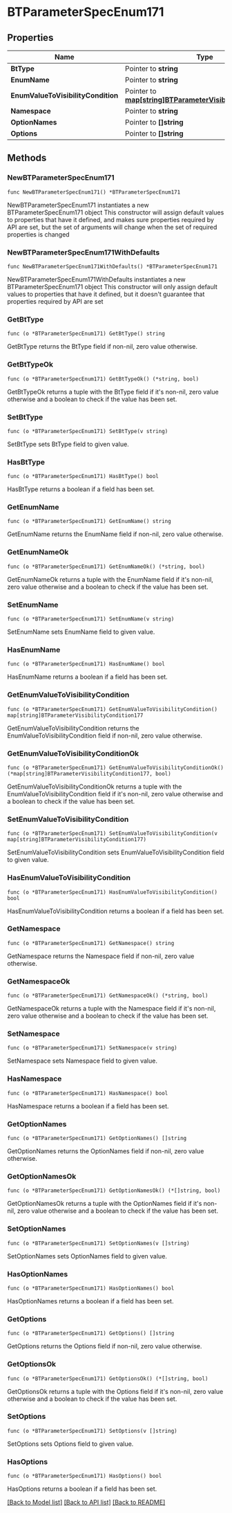 # BTParameterSpecEnum171

## Properties

Name | Type | Description | Notes
------------ | ------------- | ------------- | -------------
**BtType** | Pointer to **string** |  | [optional] 
**EnumName** | Pointer to **string** |  | [optional] 
**EnumValueToVisibilityCondition** | Pointer to [**map[string]BTParameterVisibilityCondition177**](BTParameterVisibilityCondition177.md) |  | [optional] 
**Namespace** | Pointer to **string** |  | [optional] 
**OptionNames** | Pointer to **[]string** |  | [optional] 
**Options** | Pointer to **[]string** |  | [optional] 

## Methods

### NewBTParameterSpecEnum171

`func NewBTParameterSpecEnum171() *BTParameterSpecEnum171`

NewBTParameterSpecEnum171 instantiates a new BTParameterSpecEnum171 object
This constructor will assign default values to properties that have it defined,
and makes sure properties required by API are set, but the set of arguments
will change when the set of required properties is changed

### NewBTParameterSpecEnum171WithDefaults

`func NewBTParameterSpecEnum171WithDefaults() *BTParameterSpecEnum171`

NewBTParameterSpecEnum171WithDefaults instantiates a new BTParameterSpecEnum171 object
This constructor will only assign default values to properties that have it defined,
but it doesn't guarantee that properties required by API are set

### GetBtType

`func (o *BTParameterSpecEnum171) GetBtType() string`

GetBtType returns the BtType field if non-nil, zero value otherwise.

### GetBtTypeOk

`func (o *BTParameterSpecEnum171) GetBtTypeOk() (*string, bool)`

GetBtTypeOk returns a tuple with the BtType field if it's non-nil, zero value otherwise
and a boolean to check if the value has been set.

### SetBtType

`func (o *BTParameterSpecEnum171) SetBtType(v string)`

SetBtType sets BtType field to given value.

### HasBtType

`func (o *BTParameterSpecEnum171) HasBtType() bool`

HasBtType returns a boolean if a field has been set.

### GetEnumName

`func (o *BTParameterSpecEnum171) GetEnumName() string`

GetEnumName returns the EnumName field if non-nil, zero value otherwise.

### GetEnumNameOk

`func (o *BTParameterSpecEnum171) GetEnumNameOk() (*string, bool)`

GetEnumNameOk returns a tuple with the EnumName field if it's non-nil, zero value otherwise
and a boolean to check if the value has been set.

### SetEnumName

`func (o *BTParameterSpecEnum171) SetEnumName(v string)`

SetEnumName sets EnumName field to given value.

### HasEnumName

`func (o *BTParameterSpecEnum171) HasEnumName() bool`

HasEnumName returns a boolean if a field has been set.

### GetEnumValueToVisibilityCondition

`func (o *BTParameterSpecEnum171) GetEnumValueToVisibilityCondition() map[string]BTParameterVisibilityCondition177`

GetEnumValueToVisibilityCondition returns the EnumValueToVisibilityCondition field if non-nil, zero value otherwise.

### GetEnumValueToVisibilityConditionOk

`func (o *BTParameterSpecEnum171) GetEnumValueToVisibilityConditionOk() (*map[string]BTParameterVisibilityCondition177, bool)`

GetEnumValueToVisibilityConditionOk returns a tuple with the EnumValueToVisibilityCondition field if it's non-nil, zero value otherwise
and a boolean to check if the value has been set.

### SetEnumValueToVisibilityCondition

`func (o *BTParameterSpecEnum171) SetEnumValueToVisibilityCondition(v map[string]BTParameterVisibilityCondition177)`

SetEnumValueToVisibilityCondition sets EnumValueToVisibilityCondition field to given value.

### HasEnumValueToVisibilityCondition

`func (o *BTParameterSpecEnum171) HasEnumValueToVisibilityCondition() bool`

HasEnumValueToVisibilityCondition returns a boolean if a field has been set.

### GetNamespace

`func (o *BTParameterSpecEnum171) GetNamespace() string`

GetNamespace returns the Namespace field if non-nil, zero value otherwise.

### GetNamespaceOk

`func (o *BTParameterSpecEnum171) GetNamespaceOk() (*string, bool)`

GetNamespaceOk returns a tuple with the Namespace field if it's non-nil, zero value otherwise
and a boolean to check if the value has been set.

### SetNamespace

`func (o *BTParameterSpecEnum171) SetNamespace(v string)`

SetNamespace sets Namespace field to given value.

### HasNamespace

`func (o *BTParameterSpecEnum171) HasNamespace() bool`

HasNamespace returns a boolean if a field has been set.

### GetOptionNames

`func (o *BTParameterSpecEnum171) GetOptionNames() []string`

GetOptionNames returns the OptionNames field if non-nil, zero value otherwise.

### GetOptionNamesOk

`func (o *BTParameterSpecEnum171) GetOptionNamesOk() (*[]string, bool)`

GetOptionNamesOk returns a tuple with the OptionNames field if it's non-nil, zero value otherwise
and a boolean to check if the value has been set.

### SetOptionNames

`func (o *BTParameterSpecEnum171) SetOptionNames(v []string)`

SetOptionNames sets OptionNames field to given value.

### HasOptionNames

`func (o *BTParameterSpecEnum171) HasOptionNames() bool`

HasOptionNames returns a boolean if a field has been set.

### GetOptions

`func (o *BTParameterSpecEnum171) GetOptions() []string`

GetOptions returns the Options field if non-nil, zero value otherwise.

### GetOptionsOk

`func (o *BTParameterSpecEnum171) GetOptionsOk() (*[]string, bool)`

GetOptionsOk returns a tuple with the Options field if it's non-nil, zero value otherwise
and a boolean to check if the value has been set.

### SetOptions

`func (o *BTParameterSpecEnum171) SetOptions(v []string)`

SetOptions sets Options field to given value.

### HasOptions

`func (o *BTParameterSpecEnum171) HasOptions() bool`

HasOptions returns a boolean if a field has been set.


[[Back to Model list]](../README.md#documentation-for-models) [[Back to API list]](../README.md#documentation-for-api-endpoints) [[Back to README]](../README.md)


